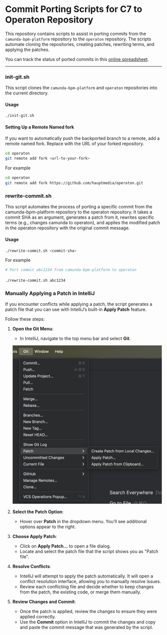 # Commit Porting Scripts for C7 to Operaton Repository

This repository contains scripts to assist in porting commits from the `camunda-bpm-platform` repository to the `operaton` repository. The scripts automate cloning the repositories, creating patches, rewriting terms, and applying the patches.

You can track the status of ported commits in this [online spreadsheet](https://docs.google.com/spreadsheets/d/1hARQXf8TSSO5UeaibwTRUQ0uOkAO6oLv759IE42d668/edit?gid=0#gid=0).

---

### init-git.sh

This script clones the `camunda-bpm-platform` and `operaton` repositories into the current directory.

#### Usage

```bash
./init-git.sh
```

#### Setting Up a Remote Named fork

If you want to automatically push the backported branch to a remote, add a remote named fork. Replace <url-to-your-fork> with the URL of your forked repository.

```bash
cd operaton
git remote add fork <url-to-your-fork>
```

For example

```bash
cd operaton
git remote add fork https://github.com/hauptmedia/operaton.git
```


### rewrite-commit.sh

This script automates the process of porting a specific commit from the camunda-bpm-platform repository to the operaton repository. It takes a commit SHA as an argument, generates a patch from it, rewrites specific terms (e.g., changes camunda to operaton), and applies the modified patch in the operaton repository with the original commit message.

#### Usage

```bash
./rewrite-commit.sh <commit-sha>
```

For example


```bash
# Port commit abc1234 from camunda-bpm-platform to operaton

./rewrite-commit.sh abc1234
```

### Manually Applying a Patch in IntelliJ

If you encounter conflicts while applying a patch, the script generates a patch file 
that you can use with IntelliJ’s built-in **Apply Patch** feature. 

Follow these steps:

1. **Open the Git Menu**:
    - In IntelliJ, navigate to the top menu bar and select **Git**.

   ![Git Menu in IntelliJ](./intellij.png)

2. **Select the Patch Option**:
    - Hover over **Patch** in the dropdown menu. You’ll see additional options appear to the right.

3. **Choose Apply Patch**:
    - Click on **Apply Patch…** to open a file dialog.
    - Locate and select the patch file that the script shows you as "Patch file".

4. **Resolve Conflicts**:
    - IntelliJ will attempt to apply the patch automatically. It will open a conflict resolution interface, allowing you to manually resolve issues.
    - Review each conflicting file and decide whether to keep changes from the patch, the existing code, or merge them manually.

5. **Review Changes and Commit**:
    - Once the patch is applied, review the changes to ensure they were applied correctly.
    - Use the **Commit** option in IntelliJ to commit the changes and copy and paste the commit message that was generated by the script.
